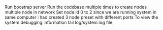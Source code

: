 Run boostrap server
Run the codebase multiple times to create nodes multiple node in network
Set node id 0 to 2 since we are running system in same computer i had created 3 node preset with different ports
To view the system debugging information tail log/system.log file